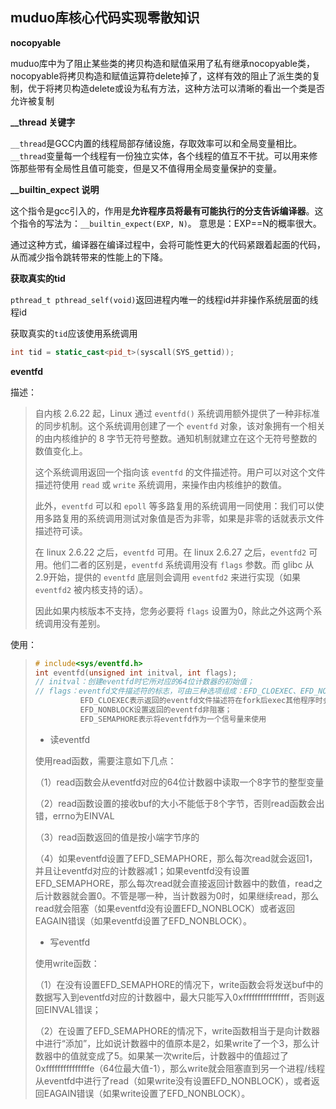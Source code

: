 ## muduo库核心代码实现零散知识

**nocopyable**

muduo库中为了阻止某些类的拷贝构造和赋值采用了私有继承nocopyable类，nocopyable将拷贝构造和赋值运算符delete掉了，这样有效的阻止了派生类的复制，优于将拷贝构造delete或设为私有方法，这种方法可以清晰的看出一个类是否允许被复制

**__thread 关键字**

```__thread```是GCC内置的线程局部存储设施，存取效率可以和全局变量相比。 ```__thread```变量每一个线程有一份独立实体，各个线程的值互不干扰。可以用来修饰那些带有全局性且值可能变，但是又不值得用全局变量保护的变量。

**__builtin_expect 说明**

这个指令是gcc引入的，作用是**允许程序员将最有可能执行的分支告诉编译器**。这个指令的写法为：`__builtin_expect(EXP, N)`。
意思是：EXP==N的概率很大。

通过这种方式，编译器在编译过程中，会将可能性更大的代码紧跟着起面的代码，从而减少指令跳转带来的性能上的下降。

**获取真实的tid**

```pthread_t pthread_self(void)```返回进程内唯一的线程id并非操作系统层面的线程id

获取真实的```tid```应该使用系统调用

```c++
int tid = static_cast<pid_t>(syscall(SYS_gettid));
```

**eventfd**

描述：

>  自内核 2.6.22 起，Linux 通过 `eventfd()` 系统调用额外提供了一种非标准的同步机制。这个系统调用创建了一个 `eventfd` 对象，该对象拥有一个相关的由内核维护的 8 字节无符号整数。通知机制就建立在这个无符号整数的数值变化上。
>
> 这个系统调用返回一个指向该 `eventfd` 的文件描述符。用户可以对这个文件描述符使用 `read` 或 `write` 系统调用，来操作由内核维护的数值。
>
> 此外，`eventfd` 可以和 `epoll` 等多路复用的系统调用一同使用：我们可以使用多路复用的系统调用测试对象值是否为非零，如果是非零的话就表示文件描述符可读。
>
> 在 linux 2.6.22 之后，`eventfd` 可用。在 linux 2.6.27 之后，`eventfd2` 可用。他们二者的区别是，`eventfd` 系统调用没有 `flags` 参数。而 glibc 从2.9开始，提供的 `eventfd` 底层则会调用 `eventfd2` 来进行实现（如果 `eventfd2` 被内核支持的话）。
>
> 因此如果内核版本不支持，您务必要将 `flags` 设置为0，除此之外这两个系统调用没有差别。

使用：

> ```c
> # include<sys/eventfd.h>
> int eventfd(unsigned int initval, int flags);
> // initval：创建eventfd时它所对应的64位计数器的初始值；
> // flags：eventfd文件描述符的标志，可由三种选项组成：EFD_CLOEXEC、EFD_NONBLOCK和EFD_SEMAPHORE
>           EFD_CLOEXEC表示返回的eventfd文件描述符在fork后exec其他程序时会自动关闭这个文件描述符；
>           EFD_NONBLOCK设置返回的eventfd非阻塞；
>           EFD_SEMAPHORE表示将eventfd作为一个信号量来使用
> ```
>
> * 读eventfd
>
> 使用read函数，需要注意如下几点：
>
> （1）read函数会从eventfd对应的64位计数器中读取一个8字节的整型变量
>
> （2）read函数设置的接收buf的大小不能低于8个字节，否则read函数会出错，errno为EINVAL
>
> （3）read函数返回的值是按小端字节序的
>
> （4）如果eventfd设置了EFD_SEMAPHORE，那么每次read就会返回1，并且让eventfd对应的计数器减1；如果eventfd没有设置EFD_SEMAPHORE，那么每次read就会直接返回计数器中的数值，read之后计数器就会置0。不管是哪一种，当计数器为0时，如果继续read，那么read就会阻塞（如果eventfd没有设置EFD_NONBLOCK）或者返回EAGAIN错误（如果eventfd设置了EFD_NONBLOCK）。
>
> * 写eventfd
>
> 使用write函数：
>
> （1）在没有设置EFD_SEMAPHORE的情况下，write函数会将发送buf中的数据写入到eventfd对应的计数器中，最大只能写入0xffffffffffffffff，否则返回EINVAL错误；
>
> （2）在设置了EFD_SEMAPHORE的情况下，write函数相当于是向计数器中进行“添加”，比如说计数器中的值原本是2，如果write了一个3，那么计数器中的值就变成了5。如果某一次write后，计数器中的值超过了0xfffffffffffffffe（64位最大值-1），那么write就会阻塞直到另一个进程/线程从eventfd中进行了read（如果write没有设置EFD_NONBLOCK），或者返回EAGAIN错误（如果write设置了EFD_NONBLOCK）。



